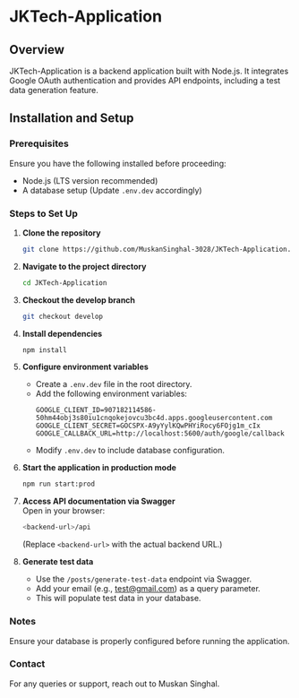 # JKTech-Application

## Overview
JKTech-Application is a backend application built with Node.js. It integrates Google OAuth authentication and provides API endpoints, including a test data generation feature.

## Installation and Setup

### Prerequisites
Ensure you have the following installed before proceeding:
- Node.js (LTS version recommended)
- A database setup (Update `.env.dev` accordingly)

### Steps to Set Up

1. **Clone the repository**  
   ```sh
   git clone https://github.com/MuskanSinghal-3028/JKTech-Application.git
   ```

2. **Navigate to the project directory**  
   ```sh
   cd JKTech-Application
   ```

3. **Checkout the develop branch**  
   ```sh
   git checkout develop
   ```

4. **Install dependencies**  
   ```sh
   npm install
   ```

5. **Configure environment variables**  
   - Create a `.env.dev` file in the root directory.
   - Add the following environment variables:
     ```env
     GOOGLE_CLIENT_ID=907182114586-50hm44obj3s80iu1cnqokejovcu3bc4d.apps.googleusercontent.com
     GOOGLE_CLIENT_SECRET=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
     GOOGLE_CALLBACK_URL=http://localhost:5600/auth/google/callback
     ```
   - Modify `.env.dev` to include database configuration.

6. **Start the application in production mode**  
   ```sh
   npm run start:prod
   ```

7. **Access API documentation via Swagger**  
   Open in your browser:
   ```bash
   <backend-url>/api
   ```
   (Replace `<backend-url>` with the actual backend URL.)

8. **Generate test data**  
   - Use the `/posts/generate-test-data` endpoint via Swagger.
   - Add your email (e.g., test@gmail.com) as a query parameter.
   - This will populate test data in your database.

### Notes
Ensure your database is properly configured before running the application.

### Contact
For any queries or support, reach out to Muskan Singhal.






